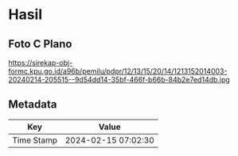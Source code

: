 # Hasil

## Foto C Plano

https://sirekap-obj-formc.kpu.go.id/a96b/pemilu/pdpr/12/13/15/20/14/1213152014003-20240214-205515--9d54dd14-35bf-466f-b66b-84b2e7ed14db.jpg


## Metadata

| Key        | Value               |
| ---------- | ------------------- |
| Time Stamp | 2024-02-15 07:02:30 |



